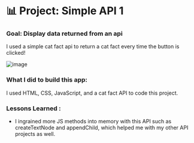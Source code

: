 # 📊 Project: Simple API 1

### Goal: Display data returned from an api

I used a simple cat fact api to return a cat fact every time the button is clicked!

![image](https://github.com/fjh321/SimpleAPI-1-FJH/assets/64885403/d45d67f5-52d8-46ef-a170-9bdbad352712)


### What I did to build this app:

I used HTML, CSS, JavaScript, and a cat fact API to code this project.

### Lessons Learned :

- I ingrained more JS methods into memory with this API such as createTextNode and appendChild, which helped me with my other API projects as well. 
